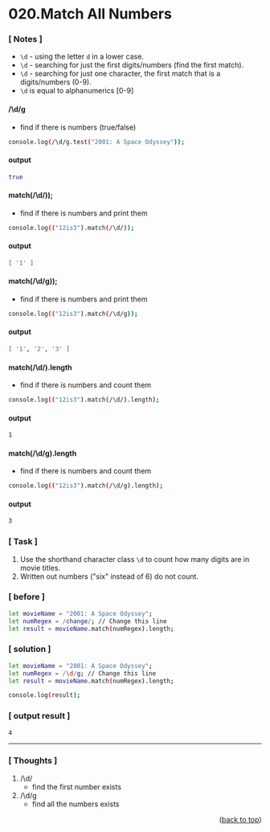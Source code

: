 <a name="topage"></a>

# 020.Match All Numbers

### [ Notes ]
  * `\d` - using the letter `d` in a lower case. 
  * `\d` - searching for just the first digits/numbers (find the first match).
  * `\d` - searching for just one character, the first match that is a digits/numbers (0-9).
  * `\d` is equal to alphanumerics [0-9] 

#### /\d/g
* find if there is numbers (true/false)

```sh
console.log(/\d/g.test("2001: A Space Odyssey")); 
```

#### output
```sh
true
```

#### match(/\d/));
* find if there is numbers and print them

```sh
console.log(("12is3").match(/\d/));
```

#### output
```sh
[ '1' ]
```

#### match(/\d/g));
* find if there is numbers and print them

```sh
console.log(("12is3").match(/\d/g));
```

#### output
```sh
[ '1', '2', '3' ]
```

#### match(/\d/).length
* find if there is numbers and count them

```sh
console.log(("12is3").match(/\d/).length);
```

#### output
```sh
1
```

#### match(/\d/g).length
* find if there is numbers and count them

```sh
console.log(("12is3").match(/\d/g).length);
```

#### output
```sh
3
```

### [ Task ]
  1. Use the shorthand character class `\d` to count how many digits are in movie titles.
  2. Written out numbers ("six" instead of 6) do not count.

### [ before ]

```sh
let movieName = "2001: A Space Odyssey";
let numRegex = /change/; // Change this line
let result = movieName.match(numRegex).length;
```

### [ solution ]

```sh
let movieName = "2001: A Space Odyssey";
let numRegex = /\d/g; // Change this line
let result = movieName.match(numRegex).length;

console.log(result);
```

### [ output result ]

```sh
4
```

-----

### [ Thoughts ]

  1. /\d/
     * find the first number exists 
  2. /\d/g
     * find all the numbers exists 
  

<p align="right">(<a href="#topage">back to top</a>)</p>
<br/>
<br/>
